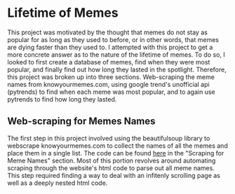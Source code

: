 # **Lifetime of Memes**
This project was motivated by the thought that memes do not stay as popular for as long as they used to before, or in other words, that memes are dying faster than they used to. I attempted with this project to get a more concrete answer as to the nature of the lifetime of memes. To do so, I looked to first create a database of memes, find when they were most popular, and finally find out how long they lasted in the spotlight. Therefore, this project was broken up into three sections. Web-scraping the meme names from knowyourmemes.com, using google trend's unofficial api (pytrends) to find when each meme was most popular, and to again use pytrends to find how long they lasted.
## Web-scraping for Memes Names
The first step in this project involved using the beautifulsoup library to webscrape knowyourmemes.com to collect the names of all the memes and place them in a single list. The code can be found [here](https://github.com/tpgkevin/memes/blob/main/Memes_Data_Collection_and_Cleaning.ipynb) in the "Scraping for Meme Names" section. Most of this portion revolves around automating scraping through the website's html code to parse out all meme names. This step required finding a way to deal with an infitenly scrolling page as well as a deeply nested html code.
